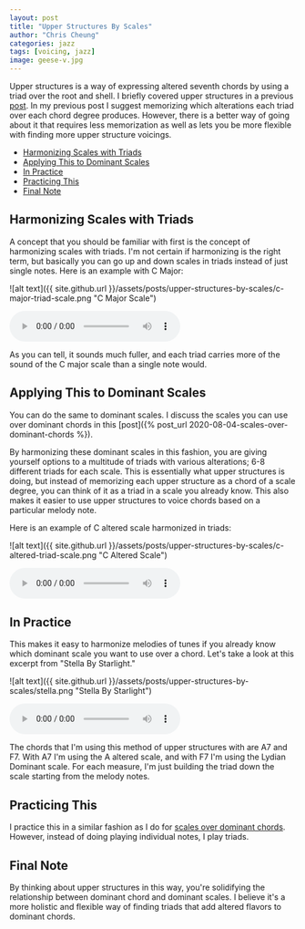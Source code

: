 ```yaml
---
layout: post
title: "Upper Structures By Scales"
author: "Chris Cheung"
categories: jazz
tags: [voicing, jazz]
image: geese-v.jpg
---
```


Upper structures is a way of expressing altered seventh chords by using a triad over the root and shell. I briefly covered upper structures in a previous <a href="{{site.github.url}}/jazz/2h-voicings-based-on-melody-note#upper-structures">post</a>. In my previous post I suggest memorizing which alterations each triad over each chord degree produces. However, there is a better way of going about it that requires less memorization as well as lets you be more flexible with finding more upper structure voicings.

- [Harmonizing Scales with Triads](#harmonizing-scales-with-triads)
- [Applying This to Dominant Scales](#applying-this-to-dominant-scales)
- [In Practice](#in-practice)
- [Practicing This](#practicing-this)
- [Final Note](#final-note)

## Harmonizing Scales with Triads

A concept that you should be familiar with first is the concept of harmonizing scales with triads. I'm not certain if harmonizing is the right term, but basically you can go up and down scales in triads instead of just single notes. Here is an example with C Major:

![alt text]({{ site.github.url }}/assets/posts/upper-structures-by-scales/c-major-triad-scale.png "C Major Scale")

<audio src="{{site.github.url}}/assets/posts/upper-structures-by-scales/c-major-triad-scale.m4a" controls></audio>

As you can tell, it sounds much fuller, and each triad carries more of the sound of the C major scale than a single note would.

## Applying This to Dominant Scales

You can do the same to dominant scales. I discuss the scales you can use over dominant chords in this [post]({% post_url 2020-08-04-scales-over-dominant-chords %}).

By harmonizing these dominant scales in this fashion, you are giving yourself options to a multitude of triads with various alterations; 6-8 different triads for each scale. This is essentially what upper structures is doing, but instead of memorizing each upper structure as a chord of a scale degree, you can think of it as a triad in a scale you already know. This also makes it easier to use upper structures to voice chords based on a particular melody note.

Here is an example of C altered scale harmonized in triads:

![alt text]({{ site.github.url }}/assets/posts/upper-structures-by-scales/c-altered-triad-scale.png "C Altered Scale")

<audio src="{{site.github.url}}/assets/posts/upper-structures-by-scales/c-altered-triad-scale.m4a" controls></audio>

## In Practice

This makes it easy to harmonize melodies of tunes if you already know which dominant scale you want to use over a chord. Let's take a look at this excerpt from "Stella By Starlight."

![alt text]({{ site.github.url }}/assets/posts/upper-structures-by-scales/stella.png "Stella By Starlight")

<audio src="{{site.github.url}}/assets/posts/upper-structures-by-scales/stella.m4a" controls></audio>

The chords that I'm using this method of upper structures with are A7 and F7. With A7 I'm using the A altered scale, and with F7 I'm using the Lydian Dominant scale. For each measure, I'm just building the triad down the scale starting from the melody notes.

## Practicing This

I practice this in a similar fashion as I do for <a href="{{site.github.url}}/jazz/scales-over-dominant-chords#practicing-this">scales over dominant chords</a>. However, instead of doing playing individual notes, I play triads.

## Final Note

By thinking about upper structures in this way, you're solidifying the relationship between dominant chord and dominant scales. I believe it's a more holistic and flexible way of finding triads that add altered flavors to dominant chords.